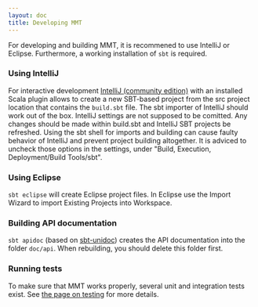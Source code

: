 ```yaml
---
layout: doc
title: Developing MMT
---
```


For developing and building MMT, it is recommened to use IntelliJ or Eclipse. 
Furthermore, a working installation of `sbt` is required. 

### Using IntelliJ

For interactive development [IntelliJ (community edition)](https://www.jetbrains.com/idea/) with an installed Scala plugin allows to create a new SBT-based project from the src project location that contains the `build.sbt` file. 
The sbt importer of IntelliJ should work out of the box.
IntelliJ settings are not supposed to be comitted. Any changes should be made within build.sbt and IntelliJ SBT projects be refreshed.
Using the sbt shell for imports and building can cause faulty behavior of IntelliJ and prevent project building altogether. It is adviced to uncheck those options in the settings, under "Build, Execution, Deployment/Build Tools/sbt".

### Using Eclipse

`sbt eclipse` will create Eclipse project files. In Eclipse use the Import Wizard to import Existing Projects into Workspace.

### Building API documentation

`sbt apidoc` (based on [sbt-unidoc](https://github.com/sbt/sbt-unidoc)) creates the API documentation into the folder `doc/api`.
When rebuilding, you should delete this folder first.

<!-- TODO adapt to git
The `svn:auto-props` svn property of the toplevel folder ensures that new files (e.g., html, css, and js) get proper MIME types when added to the repository. (Files with wrong mime types will not be properly served by the SVN webserver.) --> 


### Running tests

To make sure that MMT works properly, several unit and integration tests exist. 
See [the page on testing](../development/testing) for more details. 
